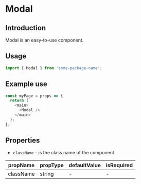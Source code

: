# Modal

<!-- STORY -->

## Introduction

Modal is an easy-to-use component.

## Usage

```javascript
import { Modal } from 'some-package-name';
```

## Example use

```javascript
const myPage = props => {
  return (
    <main>
      <Modal />
    </main>
  );
};
```

## Properties

- `className` - is the class name of the component

| propName  | propType | defaultValue | isRequired |
| --------- | -------- | ------------ | ---------- |
| className | string   | -            | -          |
